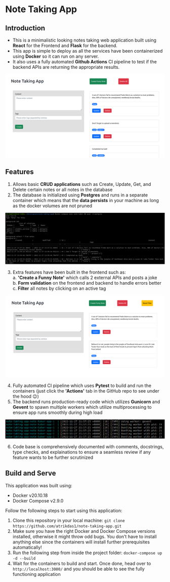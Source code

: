 # Note Taking App
## Introduction
- This is a minimalistic looking notes taking web application built using **React** for the Frontend and **Flask** for the backend. 
- This app is simple to deploy as all the services have been containerized using **Docker** so it can run on any server. 
- It also uses a fully automated **Github Actions** CI pipeline to test if the backend APIs are returning the appropriate results. 

![App frontend](./images/notes-home.png)

## Features
1) Allows basic **CRUD applications** such as Create, Update, Get, and Delete certain notes or all notes in the database
2) The database is initialized using **Postgres** and runs in a separate container which means that the **data persists** in your machine as long as the docker volumes are not pruned

![How the database looks](./images/notes-db.png)

3) Extra features have been built in the frontend such as:  
a. **'Create a Funny Note'** which calls 2 external APIs and posts a joke  
b. **Form validation** on the frontend and backend to handle errors better  
c. **Filter** all notes by clicking on an active tag  

![Filter notes by tag](./images/notes-filter.png)

4) Fully automated CI pipeline which uses **Pytest** to build and run the containers (just click the **'Actions'** tab in the GitHub repo to see under the hood 😉)
5) The backend runs production-ready code which utilizes **Gunicorn** and **Gevent** to spawn multiple workers which utilize multiprocessing to ensure app runs smoothly during high load

![Gevent workers](./images/notes-workers.png)

6) Code base is comprehensively documented with comments, docstrings, type checks, and explainations to ensure a seamless review if any feature wants to be further scrutinized

## Build and Serve
This application was built using:
- Docker v20.10.18
- Docker Compose v2.9.0

Follow the following steps to start using this application:
1. Clone this repository in your local machine: `git clone https://github.com/atrikdas1/note-taking-app.git`
2. Make sure you have the right Docker and Docker Compose versions installed, otherwise it might throw odd bugs. You don't have to install anything else since the containers will install further prerequisites automatically!
3. Run the following step from inside the project folder: `docker-compose up -d --build`
4. Wait for the containers to build and start. Once done, head over to `http://localhost:3000/` and you should be able to see the fully functioning application
